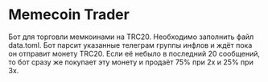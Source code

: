 # Memecoin Trader
Бот для торговли мемкоинами на TRC20.
Необходимо заполнить файл data.toml.
Бот парсит указанные телеграм группы инфлов и ждёт пока он отправит монету TRC20. Если её небыло в последний 20 сообщений, то бот сразу же покупает эту монету и продаёт 75% при 2x и 25% при 3x.
